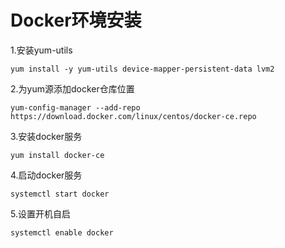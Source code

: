 # Docker环境安装

1.安装yum-utils

```
yum install -y yum-utils device-mapper-persistent-data lvm2
```

2.为yum源添加docker仓库位置

```
yum-config-manager --add-repo https://download.docker.com/linux/centos/docker-ce.repo
```

3.安装docker服务

```
yum install docker-ce
```

4.启动docker服务

```
systemctl start docker
```

5.设置开机自启

```
systemctl enable docker
```
